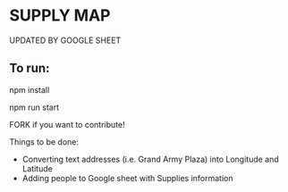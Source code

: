 # SUPPLY MAP

UPDATED BY GOOGLE SHEET

## To run:

npm install

npm run start

FORK if you want to contribute!

Things to be done:

- Converting text addresses (i.e. Grand Army Plaza) into Longitude and Latitude
- Adding people to Google sheet with Supplies information
